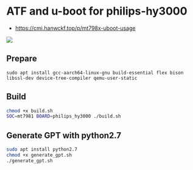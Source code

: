 
# ATF and u-boot for philips-hy3000

- https://cmi.hanwckf.top/p/mt798x-uboot-usage

![](/u-boot.gif)

## Prepare

```
sudo apt install gcc-aarch64-linux-gnu build-essential flex bison libssl-dev device-tree-compiler qemu-user-static
```

## Build

```bash
chmod +x build.sh
SOC=mt7981 BOARD=philips_hy3000 ./build.sh
```

## Generate GPT with python2.7

```bash
sudo apt install python2.7
chmod +x generate_gpt.sh
./generate_gpt.sh
```
